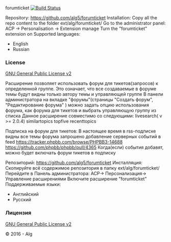 
forumticket
[![Build Status](https://travis-ci.org/alg5/forumticket.svg?branch=master)](https://travis-ci.org/alg5/forumticket)

 Repository: https://github.com/alg5/forumticket
Installation:
Copy all the repo content to the folder ext/alg/forumticket/
Go to the administrator panel: ACP -> Personalisation -> Extension manage
Turn the "forumticket" extension on
Supported languages:
- English
- Russian

### License
[GNU General Public License v2](http://opensource.org/licenses/GPL-2.0)

Расширение позволяет использовать форум для тикетов(запросов) к определенной группе. Это означает,  что все создаваемые в форуме темы будут видны только автору темы и управляющей группе
В панели администратора на вкладке "форумы"(страницы "Создать форум", "Редактирование форума" ) можно задать опцию использования форума, как форума для тикетов и выбрать управляющую группу из списка 
Данное расширение совместимо со следующими:
livesearch( v >= 2.0.4)
similartopics
topfive
recenttopics

Подписка на форум для тикетов:
В настоящее время в rss-подписке видны все темы форума
запрошено добавление серверных событий в feed
https://tracker.phpbb.com/browse/PHPBB3-14688
https://github.com/phpbb/phpbb/pull/4365
Когда(если) события добавят, можно будет включать форум тикетов в подписку
 

Репозиторий: https://github.com/alg5/forumticket
Инсталляция:
Скопируйте всё содержимое репозитория в папку ext/alg/forumticket/
Перейдите в Панель администратора: АСР-> Персонализация-> Управление расширениями 
Включите расширение "forumticket"
Поддерживаемые языки:
- Английский
- Русский

### Лицензия
[GNU General Public License v2](http://opensource.org/licenses/GPL-2.0)


© 2016 - Alg

